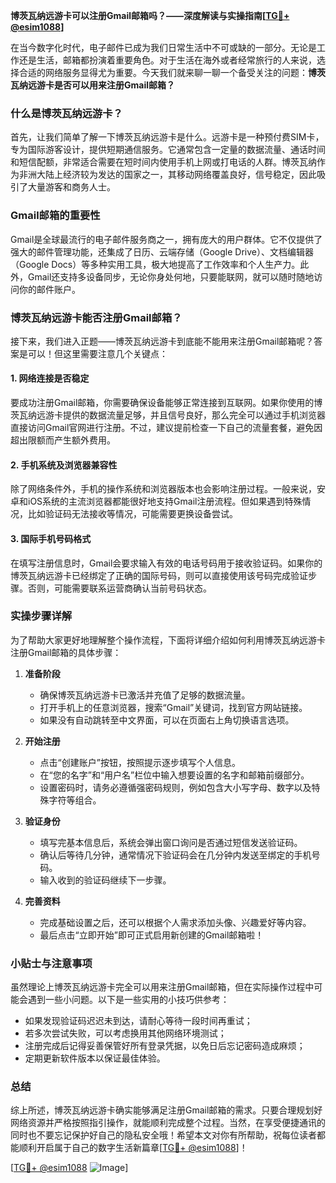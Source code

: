 **博茨瓦纳远游卡可以注册Gmail邮箱吗？——深度解读与实操指南[[TG💪+ @esim1088](https://t.me/s/esim1088)]**

在当今数字化时代，电子邮件已成为我们日常生活中不可或缺的一部分。无论是工作还是生活，邮箱都扮演着重要角色。对于生活在海外或者经常旅行的人来说，选择合适的网络服务显得尤为重要。今天我们就来聊一聊一个备受关注的问题：**博茨瓦纳远游卡是否可以用来注册Gmail邮箱？**

### 什么是博茨瓦纳远游卡？

首先，让我们简单了解一下博茨瓦纳远游卡是什么。远游卡是一种预付费SIM卡，专为国际游客设计，提供短期通信服务。它通常包含一定量的数据流量、通话时间和短信配额，非常适合需要在短时间内使用手机上网或打电话的人群。博茨瓦纳作为非洲大陆上经济较为发达的国家之一，其移动网络覆盖良好，信号稳定，因此吸引了大量游客和商务人士。

### Gmail邮箱的重要性

Gmail是全球最流行的电子邮件服务商之一，拥有庞大的用户群体。它不仅提供了强大的邮件管理功能，还集成了日历、云端存储（Google Drive）、文档编辑器（Google Docs）等多种实用工具，极大地提高了工作效率和个人生产力。此外，Gmail还支持多设备同步，无论你身处何地，只要能联网，就可以随时随地访问你的邮件账户。

### 博茨瓦纳远游卡能否注册Gmail邮箱？

接下来，我们进入正题——博茨瓦纳远游卡到底能不能用来注册Gmail邮箱呢？答案是可以！但这里需要注意几个关键点：

#### 1. 网络连接是否稳定

要成功注册Gmail邮箱，你需要确保设备能够正常连接到互联网。如果你使用的博茨瓦纳远游卡提供的数据流量足够，并且信号良好，那么完全可以通过手机浏览器直接访问Gmail官网进行注册。不过，建议提前检查一下自己的流量套餐，避免因超出限额而产生额外费用。

#### 2. 手机系统及浏览器兼容性

除了网络条件外，手机的操作系统和浏览器版本也会影响注册过程。一般来说，安卓和iOS系统的主流浏览器都能很好地支持Gmail注册流程。但如果遇到特殊情况，比如验证码无法接收等情况，可能需要更换设备尝试。

#### 3. 国际手机号码格式

在填写注册信息时，Gmail会要求输入有效的电话号码用于接收验证码。如果你的博茨瓦纳远游卡已经绑定了正确的国际号码，则可以直接使用该号码完成验证步骤。否则，可能需要联系运营商确认当前号码状态。

### 实操步骤详解

为了帮助大家更好地理解整个操作流程，下面将详细介绍如何利用博茨瓦纳远游卡注册Gmail邮箱的具体步骤：

1. **准备阶段**  
   - 确保博茨瓦纳远游卡已激活并充值了足够的数据流量。
   - 打开手机上的任意浏览器，搜索“Gmail”关键词，找到官方网站链接。
   - 如果没有自动跳转至中文界面，可以在页面右上角切换语言选项。

2. **开始注册**  
   - 点击“创建账户”按钮，按照提示逐步填写个人信息。
   - 在“您的名字”和“用户名”栏位中输入想要设置的名字和邮箱前缀部分。
   - 设置密码时，请务必遵循强密码规则，例如包含大小写字母、数字以及特殊字符等组合。

3. **验证身份**  
   - 填写完基本信息后，系统会弹出窗口询问是否通过短信发送验证码。
   - 确认后等待几分钟，通常情况下验证码会在几分钟内发送至绑定的手机号码。
   - 输入收到的验证码继续下一步骤。

4. **完善资料**  
   - 完成基础设置之后，还可以根据个人需求添加头像、兴趣爱好等内容。
   - 最后点击“立即开始”即可正式启用新创建的Gmail邮箱啦！

### 小贴士与注意事项

虽然理论上博茨瓦纳远游卡完全可以用来注册Gmail邮箱，但在实际操作过程中可能会遇到一些小问题。以下是一些实用的小技巧供参考：

- 如果发现验证码迟迟未到达，请耐心等待一段时间再重试；
- 若多次尝试失败，可以考虑换用其他网络环境测试；
- 注册完成后记得妥善保管好所有登录凭据，以免日后忘记密码造成麻烦；
- 定期更新软件版本以保证最佳体验。

### 总结

综上所述，博茨瓦纳远游卡确实能够满足注册Gmail邮箱的需求。只要合理规划好网络资源并严格按照指引操作，就能顺利完成整个过程。当然，在享受便捷通讯的同时也不要忘记保护好自己的隐私安全哦！希望本文对你有所帮助，祝每位读者都能顺利开启属于自己的数字生活新篇章[[TG💪+ @esim1088](https://t.me/s/esim1088)]！

[[TG💪+ @esim1088](https://t.me/s/esim1088) ![Image](https://i.postimg.cc/4NQfJmqS/Snipaste-2025-05-13-00-14-12.png)]